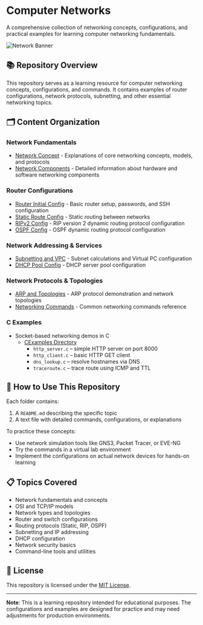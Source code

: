 # Computer Networks 

A comprehensive collection of networking concepts, configurations, and practical examples for learning computer networking fundamentals.

![Network Banner](https://img.shields.io/badge/Computer-Networks-blue?style=for-the-badge)

## 📚 Repository Overview

This repository serves as a learning resource for computer networking concepts, configurations, and commands. It contains examples of router configurations, network protocols, subnetting, and other essential networking topics.

## 🗂️ Content Organization

### Network Fundamentals
- [Network Concept](./code/NetworkConcept/) - Explanations of core networking concepts, models, and protocols
- [Network Components](./code/NetworkComponents/) - Detailed information about hardware and software networking components

### Router Configurations
- [Router Initial Config](./code/RouterInitialConfig/) - Basic router setup, passwords, and SSH configuration
- [Static Route Config](./code/StaticRouteConfig/) - Static routing between networks
- [RIPv2 Config](./code/RIPv2Config/) - RIP version 2 dynamic routing protocol configuration
- [OSPF Config](./code/OSPFConfig/) - OSPF dynamic routing protocol configuration

### Network Addressing & Services
- [Subnetting and VPC](./code/SubnettingAndVPC/) - Subnet calculations and Virtual PC configuration
- [DHCP Pool Config](./code/DHCPPoolConfig/) - DHCP server pool configuration

### Network Protocols & Topologies
- [ARP and Topologies](./code/ARPandTopologies/) - ARP protocol demonstration and network topologies
- [Networking Commands](./code/NetworkingCommands/) - Common networking commands reference

### C Examples
- Socket-based networking demos in C
  - [CExamples Directory](./code/CExamples)
    - `http_server.c` – simple HTTP server on port 8000
    - `http_client.c` – basic HTTP GET client
    - `dns_lookup.c` – resolve hostnames via DNS
    - `traceroute.c` – trace route using ICMP and TTL

## 🔧 How to Use This Repository

Each folder contains:
1. A `README.md` describing the specific topic
2. A text file with detailed commands, configurations, or explanations

To practice these concepts:
- Use network simulation tools like GNS3, Packet Tracer, or EVE-NG
- Try the commands in a virtual lab environment
- Implement the configurations on actual network devices for hands-on learning

## 📋 Topics Covered

- Network fundamentals and concepts
- OSI and TCP/IP models
- Network types and topologies
- Router and switch configurations
- Routing protocols (Static, RIP, OSPF)
- Subnetting and IP addressing
- DHCP configuration
- Network security basics
- Command-line tools and utilities

## 📝 License

This repository is licensed under the [MIT License](./LICENSE).

---

**Note**: This is a learning repository intended for educational purposes. The configurations and examples are designed for practice and may need adjustments for production environments.
